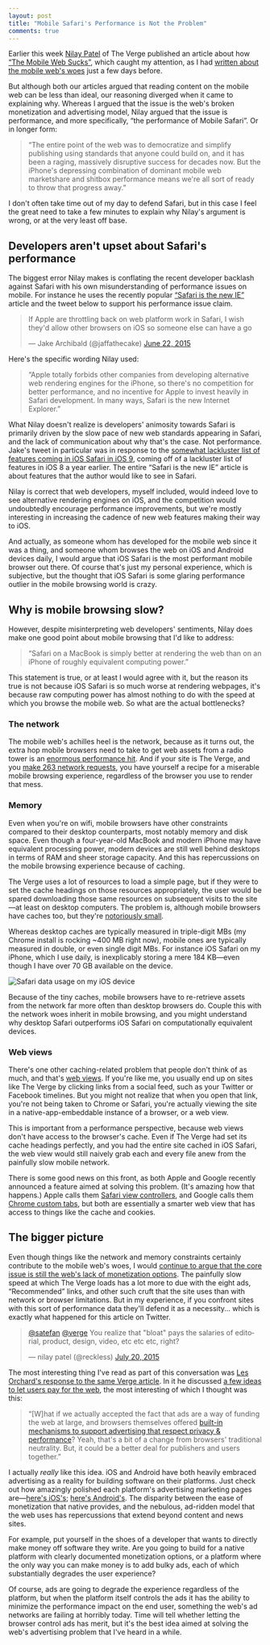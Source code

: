 ```yaml
---
layout: post
title: "Mobile Safari's Performance is Not the Problem"
comments: true
---
```


Earlier this week [Nilay Patel](https://twitter.com/reckless/) of The Verge published an article about how [“The Mobile Web Sucks”](http://www.theverge.com/2015/7/20/9002721/the-mobile-web-sucks), which caught my attention, as I had [written about the mobile web's woes](http://developer.telerik.com/featured/the-webs-cruft-problem/) just a few days before.

But although both our articles argued that reading content on the mobile web can be less than ideal, our reasoning diverged when it came to explaining why. Whereas I argued that the issue is the web's broken monetization and advertising model, Nilay argued that the issue is performance, and more specifically, “the performance of Mobile Safari”. Or in longer form:

> “The entire point of the web was to democratize and simplify publishing using standards that anyone could build on, and it has been a raging, massively disruptive success for decades now. But the iPhone's depressing combination of dominant mobile web marketshare and shitbox performance means we're all sort of ready to throw that progress away.”

I don't often take time out of my day to defend Safari, but in this case I feel the great need to take a few minutes to explain why Nilay's argument is wrong, or at the very least off base.

<!--more-->

## Developers aren't upset about Safari's performance

The biggest error Nilay makes is conflating the recent developer backlash against Safari with his own misunderstanding of performance issues on mobile. For instance he uses the recently popular [“Safari is the new IE”](http://nolanlawson.com/2015/06/30/safari-is-the-new-ie/) article and the tweet below to support his performance issue claim.

<blockquote class="twitter-tweet" lang="en"><p lang="en" dir="ltr">If Apple are throttling back on web platform work in Safari, I wish they&#39;d allow other browsers on iOS so someone else can have a go</p>&mdash; Jake Archibald (@jaffathecake) <a href="https://twitter.com/jaffathecake/status/612992537238896641">June 22, 2015</a></blockquote>
<script async src="//platform.twitter.com/widgets.js" charset="utf-8"></script>

Here's the specific wording Nilay used:

> “Apple totally forbids other companies from developing alternative web rendering engines for the iPhone, so there's no competition for better performance, and no incentive for Apple to invest heavily in Safari development. In many ways, Safari is the new Internet Explorer.”

What Nilay doesn't realize is developers' animosity towards Safari is primarily driven by the slow pace of new web standards appearing in Safari, and the lack of communication about why that's the case. Not performance. Jake's tweet in particular was in response to the [somewhat lackluster list of features coming in iOS Safari in iOS 9](https://developer.apple.com/library/prerelease/mac/releasenotes/General/WhatsNewInSafari/Articles/Safari_9.html#//apple_ref/doc/uid/TP40014305-CH9-SW27), coming off of a lackluster list of features in iOS 8 a year earlier. The entire “Safari is the new IE” article is about features that the author would like to see in Safari.

Nilay is correct that web developers, myself included, would indeed love to see alternative rendering engines on iOS, and the competition would undoubtedly encourage performance improvements, but we're mostly interesting in increasing the cadence of new web features making their way to iOS.

And actually, as someone whom has developed for the mobile web since it was a thing, and someone whom browses the web on iOS and Android devices daily, I would argue that iOS Safari is the most performant mobile browser out there. Of course that's just my personal experience, which is subjective, but the thought that iOS Safari is some glaring performance outlier in the mobile browsing world is crazy.

## Why is mobile browsing slow?

However, despite misinterpreting web developers' sentiments, Nilay does make one good point about mobile browsing that I'd like to address:

> “Safari on a MacBook is simply better at rendering the web than on an iPhone of roughly equivalent computing power.”

This statement is true, or at least I would agree with it, but the reason its true is not because iOS Safari is so much worse at rendering webpages, it's because raw computing power has almost nothing to do with the speed at which you browse the mobile web. So what are the actual bottlenecks?

### The network

The mobile web's achilles heel is the network, because as it turns out, the extra hop mobile browsers need to take to get web assets from a radio tower is an [enormous performance hit](https://www.igvita.com/2012/07/19/latency-the-new-web-performance-bottleneck/). And if your site is The Verge, and you [make 263 network requests](http://blog.lmorchard.com/2015/07/22/the-verge-web-sucks/#ow-my-data-plan-), you have yourself a recipe for a miserable mobile browsing experience, regardless of the browser you use to render that mess.

### Memory

Even when you're on wifi, mobile browsers have other constraints compared to their desktop counterparts, most notably memory and disk space. Even though a four-year-old MacBook and modern iPhone may have equivalent processing power, modern devices are still well behind desktops in terms of RAM and sheer storage capacity. And this has repercussions on the mobile browsing experience because of caching.

The Verge uses a lot of resources to load a simple page, but if they were to set the cache headings on those resources appropriately, the user would be spared downloading those same resources on subsequent visits to the site—at least on desktop computers. The problem is, although mobile browsers have caches too, but they're [notoriously small](http://www.webperformancetoday.com/2012/07/12/early-findings-mobile-browser-cache-persistence-and-behaviour/).

Whereas desktop caches are typically measured in triple-digit MBs (my Chrome install is rocking ~400 MB right now), mobile ones are typically measured in double, or even single digit MBs. For instance iOS Safari on my iPhone, which I use daily, is inexplicably storing a mere 184 KB—even though I have over 70 GB available on the device.

![Safari data usage on my iOS device](/images/posts/2015-07-27/ios-safari-usage.jpg)

Because of the tiny caches, mobile browsers have to re-retrieve assets from the network far more often than desktop browsers do. Couple this with the network woes inherit in mobile browsing, and you might understand why desktop Safari outperforms iOS Safari on computationally equivalent devices.

### Web views

There's one other caching-related problem that people don't think of as much, and that's [web views](http://www.stevesouders.com/blog/2014/10/09/do-u-webview/). If you're like me, you usually end up on sites like The Verge by clicking links from a social feed, such as your Twitter or Facebook timelines. But you might not realize that when you open that link, you're not being taken to Chrome or Safari, you're actually viewing the site in a native-app-embeddable instance of a browser, or a web view.

This is important from a performance perspective, because web views don't have access to the browser's cache. Even if The Verge had set its cache headings perfectly, and you had the entire site cached in iOS Safari, the web view would still naively grab each and every file anew from the painfully slow mobile network.

There is some good news on this front, as both Apple and Google recently announced a feature aimed at solving this problem. (It's amazing how that happens.) Apple calls them [Safari view controllers](http://www.macstories.net/stories/ios-9-and-safari-view-controller-the-future-of-web-views/), and Google calls them [Chrome custom tabs](http://www.androidpolice.com/2015/05/28/io-2015-chrome-custom-tabs-will-add-easy-and-rich-web-content-to-any-app-with-chrome-capabilities/), but both are essentially a smarter web view that has access to things like the cache and cookies.

## The bigger picture

Even though things like the network and memory constraints certainly contribute to the mobile web's woes, I would [continue to argue that the core issue is still the web's lack of monetization options](http://developer.telerik.com/featured/the-webs-cruft-problem/). The painfully slow speed at which The Verge loads has a lot more to due with the eight ads, “Recommended” links, and other such cruft that the site uses than with network or browser limitations. But in my experience, if you confront sites with this sort of performance data they'll defend it as a necessity... which is exactly what happened for this article on Twitter.

<blockquote class="twitter-tweet" lang="en"><p lang="en" dir="ltr"><a href="https://twitter.com/satefan">@satefan</a> <a href="https://twitter.com/verge">@verge</a> You realize that &quot;bloat&quot; pays the salaries of editorial, product, design, video, etc etc etc, right?</p>&mdash; nilay patel (@reckless) <a href="https://twitter.com/reckless/status/623229284040183808">July 20, 2015</a></blockquote>

The most interesting thing I've read as part of this conversation was [Les Orchard's response to the same Verge article](http://blog.lmorchard.com/2015/07/22/the-verge-web-sucks/). In it he discussed [a few ideas to let users pay for the web](http://blog.lmorchard.com/2015/07/22/the-verge-web-sucks/#maybe-paying-for-the-web-can-be-better-), the most interesting of which I thought was this:

> “[W]hat if we actually accepted the fact that ads are a way of funding the web at large, and browsers themselves offered [built-in mechanisms to support advertising that respect privacy & performance](https://ffp4g1ylyit3jdyti1hqcvtb-wpengine.netdna-ssl.com/advancingcontent/files/2015/05/How-data-is-protected-Infographic1.pdf)? Yeah, that's a bit of a change from browsers' traditional neutrality. But, it could be a better deal for publishers and users together.”

I actually *really* like this idea. iOS and Android have both heavily embraced advertising as a reality for building software on their platforms. Just check out how amazingly polished each platform's advertising marketing pages are—[here's iOS's](https://developer.apple.com/iad/); [here's Android's](https://developers.google.com/ads/). The disparity between the ease of monetization that native provides, and the nebulous, ad-ridden model that the web uses has repercussions that extend beyond content and news sites.

For example, put yourself in the shoes of a developer that wants to directly make money off software they write. Are you going to build for a native platform with clearly documented monetization options, or a platform where the only way you can make money is to add bulky ads, each of which substantially degrades the user experience?

Of course, ads are going to degrade the experience regardless of the platform, but when the platform itself controls the ads it has the ability to minimize the performance impact on the end user, something the web's ad networks are failing at horribly today. Time will tell whether letting the browser control ads has merit, but it's the best idea aimed at solving the web's advertising problem that I've heard in a while.